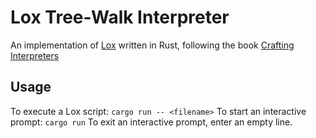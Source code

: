 # Lox Tree-Walk Interpreter
An implementation of [Lox](https://craftinginterpreters.com/the-lox-language.html) written in Rust, following the book [Crafting Interpreters](https://craftinginterpreters.com/)

## Usage
To execute a Lox script: `cargo run -- <filename>`
To start an interactive prompt: `cargo run` To exit an interactive prompt, enter an empty line.
